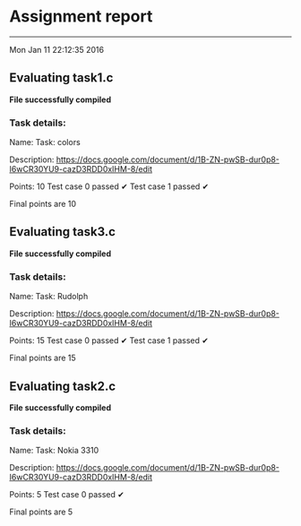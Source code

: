 # Assignment report
---
Mon Jan 11 22:12:35 2016

## Evaluating task1.c

**File successfully compiled**

### Task details:

Name: Task: colors

Description: https://docs.google.com/document/d/1B-ZN-pwSB-dur0p8-I6wCR30YU9-cazD3RDD0xIHM-8/edit

Points: 10
Test case 0 passed ✔︎ 
Test case 1 passed ✔︎ 

 Final points are 10
## Evaluating task3.c

**File successfully compiled**

### Task details:

Name: Task: Rudolph

Description: https://docs.google.com/document/d/1B-ZN-pwSB-dur0p8-I6wCR30YU9-cazD3RDD0xIHM-8/edit

Points: 15
Test case 0 passed ✔︎ 
Test case 1 passed ✔︎ 

 Final points are 15
## Evaluating task2.c

**File successfully compiled**

### Task details:

Name: Task: Nokia 3310

Description: https://docs.google.com/document/d/1B-ZN-pwSB-dur0p8-I6wCR30YU9-cazD3RDD0xIHM-8/edit

Points: 5
Test case 0 passed ✔︎ 

 Final points are 5
